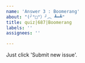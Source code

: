 ```yaml
---
name: 'Answer 3 : Boomerang'
about: "(╯°□°）╯︵ ┻━┻"
title: quiz|687|Boomerang
labels: ''
assignees: ''

---
```


Just click 'Submit new issue'.
